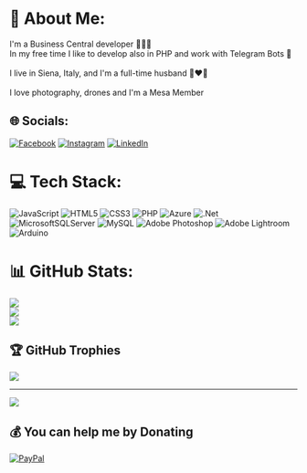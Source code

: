 # 💫 About Me:
I'm a Business Central developer 🧑🏻‍💻<br>In my free time I like to develop also in PHP and work with Telegram Bots 📱<br><br>I live in Siena, Italy, and I'm a full-time husband 👩‍❤️‍👨<br><br>I love photography, drones and I'm a Mesa Member


## 🌐 Socials:
[![Facebook](https://img.shields.io/badge/Facebook-%231877F2.svg?logo=Facebook&logoColor=white)](https://facebook.com/RobyRA) [![Instagram](https://img.shields.io/badge/Instagram-%23E4405F.svg?logo=Instagram&logoColor=white)](https://instagram.com/robyrasuloambrosiano) [![LinkedIn](https://img.shields.io/badge/LinkedIn-%230077B5.svg?logo=linkedin&logoColor=white)](https://linkedin.com/in/robyrasuloambrosiano) 

# 💻 Tech Stack:
![JavaScript](https://img.shields.io/badge/javascript-%23323330.svg?style=for-the-badge&logo=javascript&logoColor=%23F7DF1E) ![HTML5](https://img.shields.io/badge/html5-%23E34F26.svg?style=for-the-badge&logo=html5&logoColor=white) ![CSS3](https://img.shields.io/badge/css3-%231572B6.svg?style=for-the-badge&logo=css3&logoColor=white) ![PHP](https://img.shields.io/badge/php-%23777BB4.svg?style=for-the-badge&logo=php&logoColor=white) ![Azure](https://img.shields.io/badge/azure-%230072C6.svg?style=for-the-badge&logo=azure-devops&logoColor=white) ![.Net](https://img.shields.io/badge/.NET-5C2D91?style=for-the-badge&logo=.net&logoColor=white) ![MicrosoftSQLServer](https://img.shields.io/badge/Microsoft%20SQL%20Sever-CC2927?style=for-the-badge&logo=microsoft%20sql%20server&logoColor=white) ![MySQL](https://img.shields.io/badge/mysql-%2300f.svg?style=for-the-badge&logo=mysql&logoColor=white) ![Adobe Photoshop](https://img.shields.io/badge/adobephotoshop-%2331A8FF.svg?style=for-the-badge&logo=adobephotoshop&logoColor=white) ![Adobe Lightroom](https://img.shields.io/badge/Adobe%20Lightroom-31A8FF.svg?style=for-the-badge&logo=Adobe%20Lightroom&logoColor=white) ![Arduino](https://img.shields.io/badge/-Arduino-00979D?style=for-the-badge&logo=Arduino&logoColor=white)
# 📊 GitHub Stats:
![](https://github-readme-stats.vercel.app/api?username=RasuloAmbrosianoRoby&theme=prussian&hide_border=false&include_all_commits=true&count_private=true)<br/>
![](https://github-readme-streak-stats.herokuapp.com/?user=RasuloAmbrosianoRoby&theme=prussian&hide_border=false)<br/>
![](https://github-readme-stats.vercel.app/api/top-langs/?username=RasuloAmbrosianoRoby&theme=prussian&hide_border=false&include_all_commits=true&count_private=true&layout=compact)

## 🏆 GitHub Trophies
![](https://github-profile-trophy.vercel.app/?username=RasuloAmbrosianoRoby&theme=gitdimmed&no-frame=true&no-bg=false&margin-w=4)

---
[![](https://visitcount.itsvg.in/api?id=RasuloAmbrosianoRoby&icon=2&color=0)](https://visitcount.itsvg.in)

  ## 💰 You can help me by Donating
  [![PayPal](https://img.shields.io/badge/PayPal-00457C?style=for-the-badge&logo=paypal&logoColor=white)](https://paypal.me/RRPhotography) 

  <!-- Proudly created with GPRM ( https://gprm.itsvg.in ) -->
  
